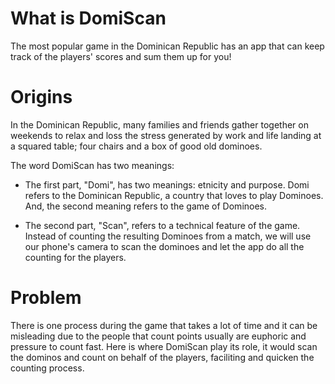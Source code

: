 # What is DomiScan

The most popular game in the Dominican Republic has an app that can keep track of the players' scores and sum them up for you!

# Origins

In the Dominican Republic, many families and friends gather together on weekends to relax and loss the stress generated by work and life landing at a squared table; four chairs and a box of good old dominoes.

The word DomiScan has two meanings:

- The first part, "Domi", has two meanings: etnicity and purpose. Domi refers to the Dominican Republic, a country that loves to play Dominoes. And, the second meaning refers to the game of Dominoes.

- The second part, "Scan", refers to a technical feature of the game. Instead of counting the resulting Dominoes from a match, we will use our phone's camera to scan the dominoes and let the app do all the counting for the players.

# Problem

There is one process during the game that takes a lot of time and it can be misleading due to the people that count points usually are euphoric and pressure to count fast. Here is where DomiScan play its role, it would scan the dominos and count on behalf of the players, faciliting and quicken the counting process.
